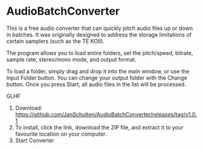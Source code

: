 # AudioBatchConverter

This is a free audio converter that can quickly pitch audio files up or down in batches.
It was originally designed to address the storage limitations of certain samplers (such as the TE KOII).

The program allows you to load entire folders, set the pitch/speed, bitrate, sample rate, stereo/mono mode, and output format.

To load a folder, simply drag and drop it into the main window, or use the Input Folder button.
You can change your output folder with the Change button.
Once you press Start, all audio files in the list will be processed.

GLHF

1. Download: https://github.com/JanSchulten/AudioBatchConverter/releases/tag/v1.0.1
2. To install, click the link, download the ZIP file, and extract it to your favourite location on your computer.
3. Start Converter
